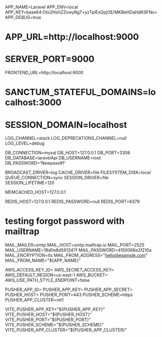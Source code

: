 APP_NAME=Laravel
APP_ENV=local
APP_KEY=base64:Oto2HohZZxwyRg7+yzTpIEsQzjOE/MKBeHDaHdKSFNo=
APP_DEBUG=true
# APP_URL=http://localhost:9000
# SERVER_PORT=9000
FRONTEND_URL=http://localhost:9000
# SANCTUM_STATEFUL_DOMAINS=localhost:3000
# SESSION_DOMAIN=localhost

LOG_CHANNEL=stack
LOG_DEPRECATIONS_CHANNEL=null
LOG_LEVEL=debug

DB_CONNECTION=mysql
DB_HOST=127.0.0.1
DB_PORT=3306
DB_DATABASE=laravelApi
DB_USERNAME=root
DB_PASSWORD='Newpass#1'

BROADCAST_DRIVER=log
CACHE_DRIVER=file
FILESYSTEM_DISK=local
QUEUE_CONNECTION=sync
SESSION_DRIVER=file
SESSION_LIFETIME=120

MEMCACHED_HOST=127.0.0.1

REDIS_HOST=127.0.0.1
REDIS_PASSWORD=null
REDIS_PORT=6379

# testing forgot password with mailtrap
MAIL_MAILER=smtp
MAIL_HOST=smtp.mailtrap.io
MAIL_PORT=2525
MAIL_USERNAME=18d0e8d561247f
MAIL_PASSWORD=4150066e2f210a
MAIL_ENCRYPTION=tls
MAIL_FROM_ADDRESS="hello@example.com"
MAIL_FROM_NAME="${APP_NAME}"

AWS_ACCESS_KEY_ID=
AWS_SECRET_ACCESS_KEY=
AWS_DEFAULT_REGION=us-east-1
AWS_BUCKET=
AWS_USE_PATH_STYLE_ENDPOINT=false

PUSHER_APP_ID=
PUSHER_APP_KEY=
PUSHER_APP_SECRET=
PUSHER_HOST=
PUSHER_PORT=443
PUSHER_SCHEME=https
PUSHER_APP_CLUSTER=mt1

VITE_PUSHER_APP_KEY="${PUSHER_APP_KEY}"
VITE_PUSHER_HOST="${PUSHER_HOST}"
VITE_PUSHER_PORT="${PUSHER_PORT}"
VITE_PUSHER_SCHEME="${PUSHER_SCHEME}"
VITE_PUSHER_APP_CLUSTER="${PUSHER_APP_CLUSTER}"
